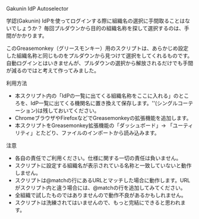 Gakunin IdP Autoselector

学認(Gakunin) IdPを使ってログインする際に組織名の選択に手間取ることはないでしょうか？
毎回プルダウンから目的の組織名称を探して選択するのは、手間がかかります。

このGreasemonkey（グリースモンキー）用のスクリプトは、あらかじめ設定した組織名称と同じものをプルダウンから見つけて選択をしてくれるものです。
自動ログインとはいきませんが、プルダウンの選択から解放されるだけでも手間が減るのではと考えて作ってみました。

利用方法
- 本スクリプト内の「IdPの一覧に出てくる組織名称をここに入れる」のところを、IdP一覧に出てくる機関名に置き換えて保存します。''(シングルコーテーション)は残しておいてください。
- ChromeブラウザやFirefoxなどでGreasemonkeyの拡張機能を追加します。
- 本スクリプトをGreasemonkey拡張機能の「ダッシュボード」-> 「ユーティリティ」とたどり、ファイルのインポートから読み込みます。

注意
- 各自の責任でご利用ください。仕様に関する一切の責任は負いません。
- スクリプトに設定する組織名が表示されている名称と一致していないと動作しません。
- スクリプトは@matchの行にあるURLとマッチした場合に動作します。URLがスクリプト内と違う場合には、@matchの行を追加してみてください。
- 全組織で試したものではありませんので動作不良があるかもしれません。
- スクリプトは洗練されてはいませんので、もっと完結にできると思われます。
